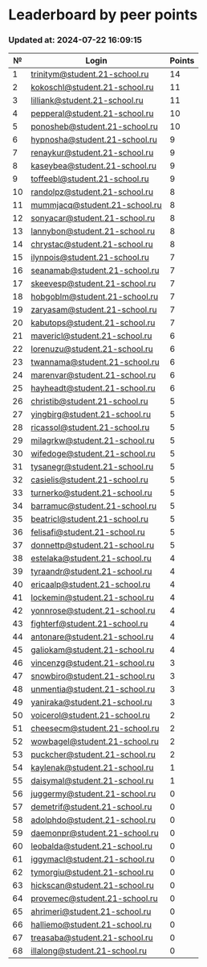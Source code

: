 # Leaderboard by peer points

### Updated at: 2024-07-22 16:09:15

| № | Login | Points |
|---|-------|--------|
|1|trinitym@student.21-school.ru|14|
|2|kokoschl@student.21-school.ru|11|
|3|lilliank@student.21-school.ru|11|
|4|pepperal@student.21-school.ru|10|
|5|ponosheb@student.21-school.ru|10|
|6|hypnosha@student.21-school.ru|9|
|7|renaykur@student.21-school.ru|9|
|8|kaseybea@student.21-school.ru|9|
|9|toffeebl@student.21-school.ru|9|
|10|randolpz@student.21-school.ru|8|
|11|mummjacq@student.21-school.ru|8|
|12|sonyacar@student.21-school.ru|8|
|13|lannybon@student.21-school.ru|8|
|14|chrystac@student.21-school.ru|8|
|15|ilynpois@student.21-school.ru|7|
|16|seanamab@student.21-school.ru|7|
|17|skeevesp@student.21-school.ru|7|
|18|hobgoblm@student.21-school.ru|7|
|19|zaryasam@student.21-school.ru|7|
|20|kabutops@student.21-school.ru|7|
|21|mavericl@student.21-school.ru|6|
|22|lorenuzu@student.21-school.ru|6|
|23|twannama@student.21-school.ru|6|
|24|marenvar@student.21-school.ru|6|
|25|hayheadt@student.21-school.ru|6|
|26|christib@student.21-school.ru|5|
|27|yingbirg@student.21-school.ru|5|
|28|ricassol@student.21-school.ru|5|
|29|milagrkw@student.21-school.ru|5|
|30|wifedoge@student.21-school.ru|5|
|31|tysanegr@student.21-school.ru|5|
|32|casielis@student.21-school.ru|5|
|33|turnerko@student.21-school.ru|5|
|34|barramuc@student.21-school.ru|5|
|35|beatricl@student.21-school.ru|5|
|36|felisafi@student.21-school.ru|5|
|37|donnettp@student.21-school.ru|5|
|38|estelaka@student.21-school.ru|4|
|39|tyraandr@student.21-school.ru|4|
|40|ericaalp@student.21-school.ru|4|
|41|lockemin@student.21-school.ru|4|
|42|yonnrose@student.21-school.ru|4|
|43|fighterf@student.21-school.ru|4|
|44|antonare@student.21-school.ru|4|
|45|galiokam@student.21-school.ru|4|
|46|vincenzg@student.21-school.ru|3|
|47|snowbiro@student.21-school.ru|3|
|48|unmentia@student.21-school.ru|3|
|49|yaniraka@student.21-school.ru|3|
|50|voicerol@student.21-school.ru|2|
|51|cheesecm@student.21-school.ru|2|
|52|wowbagel@student.21-school.ru|2|
|53|puckcher@student.21-school.ru|2|
|54|kaylenak@student.21-school.ru|1|
|55|daisymal@student.21-school.ru|1|
|56|juggermy@student.21-school.ru|0|
|57|demetrif@student.21-school.ru|0|
|58|adolphdo@student.21-school.ru|0|
|59|daemonpr@student.21-school.ru|0|
|60|leobalda@student.21-school.ru|0|
|61|iggymacl@student.21-school.ru|0|
|62|tymorgiu@student.21-school.ru|0|
|63|hickscan@student.21-school.ru|0|
|64|provemec@student.21-school.ru|0|
|65|ahrimeri@student.21-school.ru|0|
|66|halliemo@student.21-school.ru|0|
|67|treasaba@student.21-school.ru|0|
|68|illalong@student.21-school.ru|0|
